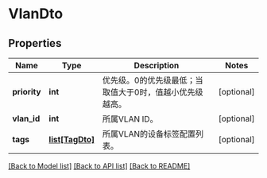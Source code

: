 # VlanDto

## Properties
Name | Type | Description | Notes
------------ | ------------- | ------------- | -------------
**priority** | **int** | 优先级。0的优先级最低；当取值大于0时，值越小优先级越高。 | [optional] 
**vlan_id** | **int** | 所属VLAN ID。 | [optional] 
**tags** | [**list[TagDto]**](TagDto.md) | 所属VLAN的设备标签配置列表。 | [optional] 

[[Back to Model list]](../README.md#documentation-for-models) [[Back to API list]](../README.md#documentation-for-api-endpoints) [[Back to README]](../README.md)


